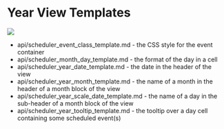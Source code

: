 Year View Templates
==============

<img src="api/year_view_templates.png"/>

- api/scheduler_event_class_template.md - the CSS style for the event container
- api/scheduler_month_day_template.md - the format of the day in a cell
- api/scheduler_year_date_template.md - the date in the header of the view
- api/scheduler_year_month_template.md - the name of a month in the header of a month block of the view
- api/scheduler_year_scale_date_template.md - the name of a day in the sub-header of a month block of the view
- api/scheduler_year_tooltip_template.md - the tooltip over a day cell containing some scheduled event(s)




